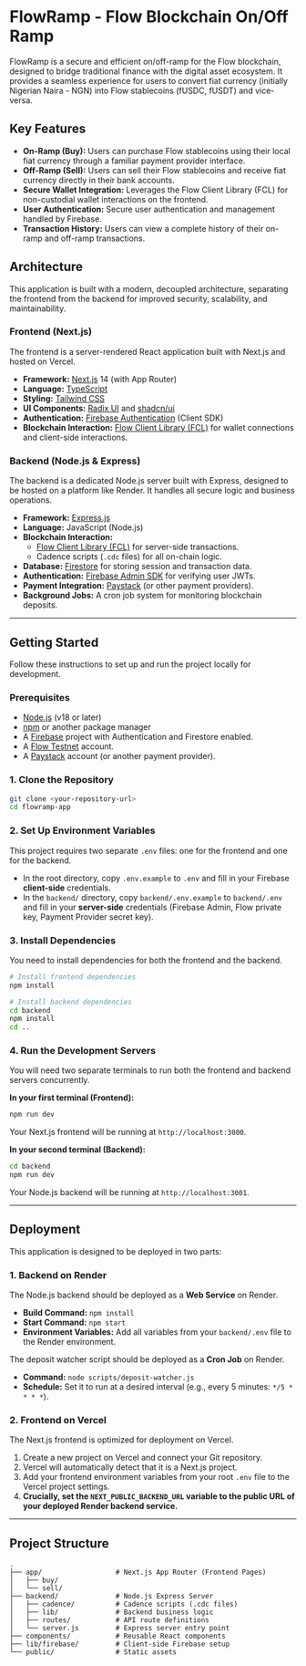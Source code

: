 # FlowRamp - Flow Blockchain On/Off Ramp

FlowRamp is a secure and efficient on/off-ramp for the Flow blockchain, designed to bridge traditional finance with the digital asset ecosystem. It provides a seamless experience for users to convert fiat currency (initially Nigerian Naira - NGN) into Flow stablecoins (fUSDC, fUSDT) and vice-versa.

## Key Features

-   **On-Ramp (Buy):** Users can purchase Flow stablecoins using their local fiat currency through a familiar payment provider interface.
-   **Off-Ramp (Sell):** Users can sell their Flow stablecoins and receive fiat currency directly in their bank accounts.
-   **Secure Wallet Integration:** Leverages the Flow Client Library (FCL) for non-custodial wallet interactions on the frontend.
-   **User Authentication:** Secure user authentication and management handled by Firebase.
-   **Transaction History:** Users can view a complete history of their on-ramp and off-ramp transactions.

## Architecture

This application is built with a modern, decoupled architecture, separating the frontend from the backend for improved security, scalability, and maintainability.

### Frontend (Next.js)

The frontend is a server-rendered React application built with Next.js and hosted on Vercel.

-   **Framework:** [Next.js](https://nextjs.org/) 14 (with App Router)
-   **Language:** [TypeScript](https://www.typescriptlang.org/)
-   **Styling:** [Tailwind CSS](https://tailwindcss.com/)
-   **UI Components:** [Radix UI](https://www.radix-ui.com/) and [shadcn/ui](https://ui.shadcn.com/)
-   **Authentication:** [Firebase Authentication](https://firebase.google.com/docs/auth) (Client SDK)
-   **Blockchain Interaction:** [Flow Client Library (FCL)](https://docs.onflow.org/fcl/) for wallet connections and client-side interactions.

### Backend (Node.js & Express)

The backend is a dedicated Node.js server built with Express, designed to be hosted on a platform like Render. It handles all secure logic and business operations.

-   **Framework:** [Express.js](https://expressjs.com/)
-   **Language:** JavaScript (Node.js)
-   **Blockchain Interaction:**
    -   [Flow Client Library (FCL)](https://docs.onflow.org/fcl/) for server-side transactions.
    -   Cadence scripts (`.cdc` files) for all on-chain logic.
-   **Database:** [Firestore](https://firebase.google.com/docs/firestore) for storing session and transaction data.
-   **Authentication:** [Firebase Admin SDK](https://firebase.google.com/docs/admin/setup) for verifying user JWTs.
-   **Payment Integration:** [Paystack](https://paystack.com/) (or other payment providers).
-   **Background Jobs:** A cron job system for monitoring blockchain deposits.

---

## Getting Started

Follow these instructions to set up and run the project locally for development.

### Prerequisites

-   [Node.js](https://nodejs.org/) (v18 or later)
-   [npm](https://www.npmjs.com/) or another package manager
-   A [Firebase](https://console.firebase.google.com/) project with Authentication and Firestore enabled.
-   A [Flow Testnet](https://testnet-faucet.onflow.org/) account.
-   A [Paystack](https://paystack.com/) account (or another payment provider).

### 1. Clone the Repository

```bash
git clone <your-repository-url>
cd flowramp-app
```

### 2. Set Up Environment Variables

This project requires two separate `.env` files: one for the frontend and one for the backend.

-   In the root directory, copy `.env.example` to `.env` and fill in your Firebase **client-side** credentials.
-   In the `backend/` directory, copy `backend/.env.example` to `backend/.env` and fill in your **server-side** credentials (Firebase Admin, Flow private key, Payment Provider secret key).

### 3. Install Dependencies

You need to install dependencies for both the frontend and the backend.

```bash
# Install frontend dependencies
npm install

# Install backend dependencies
cd backend
npm install
cd ..
```

### 4. Run the Development Servers

You will need two separate terminals to run both the frontend and backend servers concurrently.

**In your first terminal (Frontend):**

```bash
npm run dev
```

Your Next.js frontend will be running at `http://localhost:3000`.

**In your second terminal (Backend):**

```bash
cd backend
npm run dev
```

Your Node.js backend will be running at `http://localhost:3001`.

---

## Deployment

This application is designed to be deployed in two parts:

### 1. Backend on Render

The Node.js backend should be deployed as a **Web Service** on Render.

-   **Build Command:** `npm install`
-   **Start Command:** `npm start`
-   **Environment Variables:** Add all variables from your `backend/.env` file to the Render environment.

The deposit watcher script should be deployed as a **Cron Job** on Render.

-   **Command:** `node scripts/deposit-watcher.js`
-   **Schedule:** Set it to run at a desired interval (e.g., every 5 minutes: `*/5 * * * *`).

### 2. Frontend on Vercel

The Next.js frontend is optimized for deployment on Vercel.

1.  Create a new project on Vercel and connect your Git repository.
2.  Vercel will automatically detect that it is a Next.js project.
3.  Add your frontend environment variables from your root `.env` file to the Vercel project settings.
4.  **Crucially, set the `NEXT_PUBLIC_BACKEND_URL` variable to the public URL of your deployed Render backend service.**

---

## Project Structure

```
.
├── app/                  # Next.js App Router (Frontend Pages)
│   ├── buy/
│   └── sell/
├── backend/              # Node.js Express Server
│   ├── cadence/          # Cadence scripts (.cdc files)
│   ├── lib/              # Backend business logic
│   ├── routes/           # API route definitions
│   └── server.js         # Express server entry point
├── components/           # Reusable React components
├── lib/firebase/         # Client-side Firebase setup
└── public/               # Static assets
```
